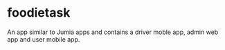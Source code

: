 # foodietask
An app similar to Jumia apps and contains a driver moble app, admin web app and user mobile app.
